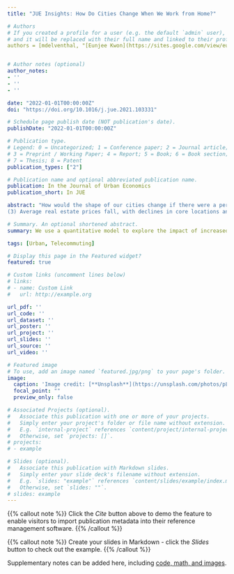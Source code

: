 ```yaml
---
title: "JUE Insights: How Do Cities Change When We Work from Home?"

# Authors
# If you created a profile for a user (e.g. the default `admin` user), write the username (folder name) here 
# and it will be replaced with their full name and linked to their profile.
authors = [mdelventhal, "[Eunjee Kwon](https://sites.google.com/view/eunjeekwon/home/)", "[Andrii Parkhomenko](https://www.andrii-parkhomenko.com/)"]


# Author notes (optional)
author_notes:
- ''
- ''
- ''

date: "2022-01-01T00:00:00Z"
doi: "https://doi.org/10.1016/j.jue.2021.103331"

# Schedule page publish date (NOT publication's date).
publishDate: "2022-01-01T00:00:00Z"

# Publication type.
# Legend: 0 = Uncategorized; 1 = Conference paper; 2 = Journal article;
# 3 = Preprint / Working Paper; 4 = Report; 5 = Book; 6 = Book section;
# 7 = Thesis; 8 = Patent
publication_types: ["2"]

# Publication name and optional abbreviated publication name.
publication: In the Journal of Urban Economics
publication_short: In JUE

abstract: "How would the shape of our cities change if there were a permanent increase in working from home? We study this question using a quantitative model of the Los Angeles metropolitan area featuring local agglomeration externalities and endogenous traffic congestion. We find three important effects: (1) Jobs move to the core of the city, while residents move to the periphery. (2) Traffic congestion eases and travel times drop.
(3) Average real estate prices fall, with declines in core locations and increases in the periphery. Workers who are able to switch to telecommuting enjoy large welfare gains by saving commute time and moving to more affordable neighborhoods. Workers who continue to work on-site enjoy modest welfare gains due to lower commute times, improved access to jobs, and the fall in average real estate prices."

# Summary. An optional shortened abstract.
summary: We use a quantitative model to explore the impact of increased remote work on the location of jobs and residents, real estate prices, and traffic congestion in the Los Angeles metro area.

tags: [Urban, Telecommuting]

# Display this page in the Featured widget?
featured: true

# Custom links (uncomment lines below)
# links:
# - name: Custom Link
#   url: http://example.org

url_pdf: ''
url_code: ''
url_dataset: ''
url_poster: ''
url_project: ''
url_slides: ''
url_source: ''
url_video: ''

# Featured image
# To use, add an image named `featured.jpg/png` to your page's folder. 
image:
  caption: 'Image credit: [**Unsplash**](https://unsplash.com/photos/pLCdAaMFLTE)'
  focal_point: ""
  preview_only: false

# Associated Projects (optional).
#   Associate this publication with one or more of your projects.
#   Simply enter your project's folder or file name without extension.
#   E.g. `internal-project` references `content/project/internal-project/index.md`.
#   Otherwise, set `projects: []`.
# projects:
# - example

# Slides (optional).
#   Associate this publication with Markdown slides.
#   Simply enter your slide deck's filename without extension.
#   E.g. `slides: "example"` references `content/slides/example/index.md`.
#   Otherwise, set `slides: ""`.
# slides: example
---
```


{{% callout note %}}
Click the *Cite* button above to demo the feature to enable visitors to import publication metadata into their reference management software.
{{% /callout %}}

{{% callout note %}}
Create your slides in Markdown - click the *Slides* button to check out the example.
{{% /callout %}}

Supplementary notes can be added here, including [code, math, and images](https://wowchemy.com/docs/writing-markdown-latex/).

